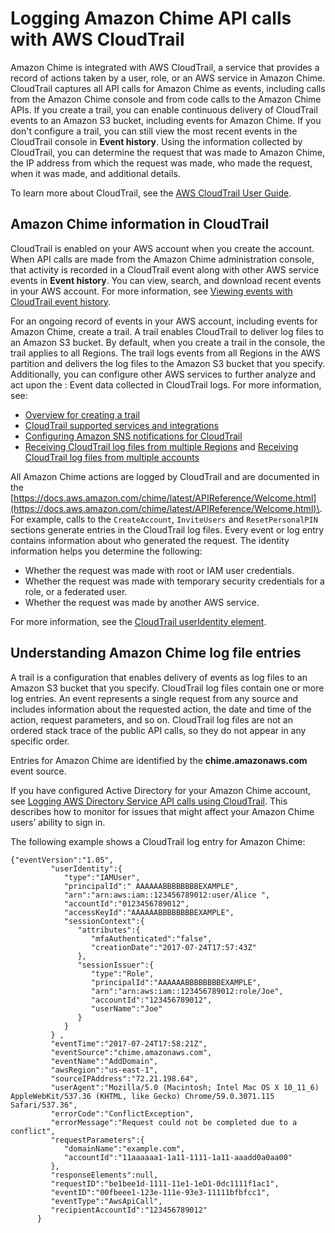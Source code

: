 # Logging Amazon Chime API calls with AWS CloudTrail<a name="cloudtrail"></a>

Amazon Chime is integrated with AWS CloudTrail, a service that provides a record of actions taken by a user, role, or an AWS service in Amazon Chime\. CloudTrail captures all API calls for Amazon Chime as events, including calls from the Amazon Chime console and from code calls to the Amazon Chime APIs\. If you create a trail, you can enable continuous delivery of CloudTrail events to an Amazon S3 bucket, including events for Amazon Chime\. If you don't configure a trail, you can still view the most recent events in the CloudTrail console in **Event history**\. Using the information collected by CloudTrail, you can determine the request that was made to Amazon Chime, the IP address from which the request was made, who made the request, when it was made, and additional details\. 

To learn more about CloudTrail, see the [AWS CloudTrail User Guide](https://docs.aws.amazon.com/awscloudtrail/latest/userguide/)\.

## Amazon Chime information in CloudTrail<a name="service-name-info-in-cloudtrail"></a>

CloudTrail is enabled on your AWS account when you create the account\. When API calls are made from the Amazon Chime administration console, that activity is recorded in a CloudTrail event along with other AWS service events in **Event history**\. You can view, search, and download recent events in your AWS account\. For more information, see [Viewing events with CloudTrail event history](https://docs.aws.amazon.com/awscloudtrail/latest/userguide/view-cloudtrail-events.html)\. 

For an ongoing record of events in your AWS account, including events for Amazon Chime, create a trail\. A trail enables CloudTrail to deliver log files to an Amazon S3 bucket\. By default, when you create a trail in the console, the trail applies to all Regions\. The trail logs events from all Regions in the AWS partition and delivers the log files to the Amazon S3 bucket that you specify\. Additionally, you can configure other AWS services to further analyze and act upon the : Event data collected in CloudTrail logs\. For more information, see: 
+ [Overview for creating a trail](https://docs.aws.amazon.com/awscloudtrail/latest/userguide/cloudtrail-create-and-update-a-trail.html)
+ [CloudTrail supported services and integrations](https://docs.aws.amazon.com/awscloudtrail/latest/userguide/cloudtrail-aws-service-specific-topics.html#cloudtrail-aws-service-specific-topics-integrations)
+ [Configuring Amazon SNS notifications for CloudTrail](https://docs.aws.amazon.com/awscloudtrail/latest/userguide/getting_notifications_top_level.html)
+ [Receiving CloudTrail log files from multiple Regions](https://docs.aws.amazon.com/awscloudtrail/latest/userguide/receive-cloudtrail-log-files-from-multiple-regions.html) and [Receiving CloudTrail log files from multiple accounts](https://docs.aws.amazon.com/awscloudtrail/latest/userguide/cloudtrail-receive-logs-from-multiple-accounts.html)

All Amazon Chime actions are logged by CloudTrail and are documented in the [https://docs.aws.amazon.com/chime/latest/APIReference/Welcome.html](https://docs.aws.amazon.com/chime/latest/APIReference/Welcome.html)\. For example, calls to the `CreateAccount`, `InviteUsers` and `ResetPersonalPIN` sections generate entries in the CloudTrail log files\. Every event or log entry contains information about who generated the request\. The identity information helps you determine the following: 
+ Whether the request was made with root or IAM user credentials\.
+ Whether the request was made with temporary security credentials for a role, or a federated user\.
+ Whether the request was made by another AWS service\.

For more information, see the [CloudTrail userIdentity element](https://docs.aws.amazon.com/awscloudtrail/latest/userguide/cloudtrail-event-reference-user-identity.html)\.

## Understanding Amazon Chime log file entries<a name="understanding-service-name-entries"></a>

A trail is a configuration that enables delivery of events as log files to an Amazon S3 bucket that you specify\. CloudTrail log files contain one or more log entries\. An event represents a single request from any source and includes information about the requested action, the date and time of the action, request parameters, and so on\. CloudTrail log files are not an ordered stack trace of the public API calls, so they do not appear in any specific order\. 

Entries for Amazon Chime are identified by the **chime\.amazonaws\.com** event source\.

If you have configured Active Directory for your Amazon Chime account, see [Logging AWS Directory Service API calls using CloudTrail](https://docs.aws.amazon.com/directoryservice/latest/devguide/cloudtrail_logging.html)\. This describes how to monitor for issues that might affect your Amazon Chime users’ ability to sign in\. 

The following example shows a CloudTrail log entry for Amazon Chime:

```
{"eventVersion":"1.05",
         "userIdentity":{  
            "type":"IAMUser",
            "principalId":" AAAAAABBBBBBBBEXAMPLE",
            "arn":"arn:aws:iam::123456789012:user/Alice ",
            "accountId":"0123456789012",
            "accessKeyId":"AAAAAABBBBBBBBEXAMPLE",
            "sessionContext":{  
               "attributes":{  
                  "mfaAuthenticated":"false",
                  "creationDate":"2017-07-24T17:57:43Z"
               },
               "sessionIssuer":{  
                  "type":"Role",
                  "principalId":"AAAAAABBBBBBBBEXAMPLE",
                  "arn":"arn:aws:iam::123456789012:role/Joe",
                  "accountId":"123456789012",
                  "userName":"Joe"
               }
            }
         } ,
         "eventTime":"2017-07-24T17:58:21Z",
         "eventSource":"chime.amazonaws.com",
         "eventName":"AddDomain",
         "awsRegion":"us-east-1",
         "sourceIPAddress":"72.21.198.64",
         "userAgent":"Mozilla/5.0 (Macintosh; Intel Mac OS X 10_11_6) AppleWebKit/537.36 (KHTML, like Gecko) Chrome/59.0.3071.115 Safari/537.36",
         "errorCode":"ConflictException",
         "errorMessage":"Request could not be completed due to a conflict",
         "requestParameters":{  
            "domainName":"example.com",
            "accountId":"11aaaaaa1-1a11-1111-1a11-aaadd0a0aa00"
         },
         "responseElements":null,
         "requestID":"be1bee1d-1111-11e1-1eD1-0dc1111f1ac1",
         "eventID":"00fbeee1-123e-111e-93e3-11111bfbfcc1",
         "eventType":"AwsApiCall",
         "recipientAccountId":"123456789012"
      }
```